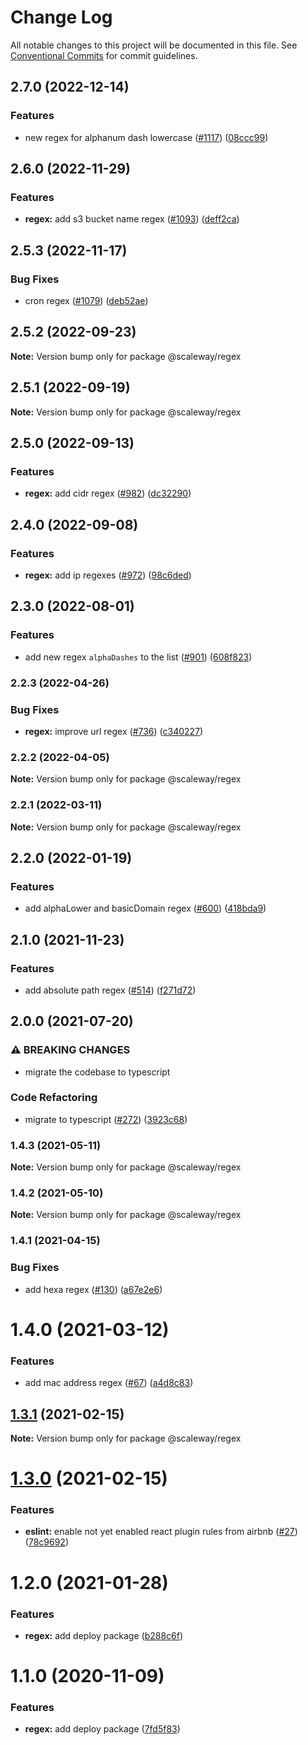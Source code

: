 # Change Log

All notable changes to this project will be documented in this file.
See [Conventional Commits](https://conventionalcommits.org) for commit guidelines.

## 2.7.0 (2022-12-14)

### Features

- new regex for alphanum dash lowercase ([#1117](https://github.com/scaleway/scaleway-lib/issues/1117)) ([08ccc99](https://github.com/scaleway/scaleway-lib/commit/08ccc995bce2cb355e75d3b36fac1ba5c1d89e2c))

## 2.6.0 (2022-11-29)

### Features

- **regex:** add s3 bucket name regex ([#1093](https://github.com/scaleway/scaleway-lib/issues/1093)) ([deff2ca](https://github.com/scaleway/scaleway-lib/commit/deff2ca550807f2195184ec1f529ec1b3170b4d4))

## 2.5.3 (2022-11-17)

### Bug Fixes

- cron regex ([#1079](https://github.com/scaleway/scaleway-lib/issues/1079)) ([deb52ae](https://github.com/scaleway/scaleway-lib/commit/deb52aead1ff5ec81c443ca8a7f737c822a3da36))

## 2.5.2 (2022-09-23)

**Note:** Version bump only for package @scaleway/regex

## 2.5.1 (2022-09-19)

**Note:** Version bump only for package @scaleway/regex

## 2.5.0 (2022-09-13)

### Features

- **regex:** add cidr regex ([#982](https://github.com/scaleway/scaleway-lib/issues/982)) ([dc32290](https://github.com/scaleway/scaleway-lib/commit/dc3229007463f7f1ab5267a2efd9851bb629b625))

## 2.4.0 (2022-09-08)

### Features

- **regex:** add ip regexes ([#972](https://github.com/scaleway/scaleway-lib/issues/972)) ([98c6ded](https://github.com/scaleway/scaleway-lib/commit/98c6deda557af0cd41b1a6064946af2dea6680c2))

## 2.3.0 (2022-08-01)

### Features

- add new regex `alphaDashes` to the list ([#901](https://github.com/scaleway/scaleway-lib/issues/901)) ([608f823](https://github.com/scaleway/scaleway-lib/commit/608f8230badb68dcbcb5eab95c1661f97652a042))

### 2.2.3 (2022-04-26)

### Bug Fixes

- **regex:** improve url regex ([#736](https://github.com/scaleway/scaleway-lib/issues/736)) ([c340227](https://github.com/scaleway/scaleway-lib/commit/c340227da34141c978237e7659404df84e680d7a))

### 2.2.2 (2022-04-05)

**Note:** Version bump only for package @scaleway/regex

### 2.2.1 (2022-03-11)

**Note:** Version bump only for package @scaleway/regex

## 2.2.0 (2022-01-19)

### Features

- add alphaLower and basicDomain regex ([#600](https://github.com/scaleway/scaleway-lib/issues/600)) ([418bda9](https://github.com/scaleway/scaleway-lib/commit/418bda9db7c3c342565e01433461d78079bb1b76))

## 2.1.0 (2021-11-23)

### Features

- add absolute path regex ([#514](https://github.com/scaleway/scaleway-lib/issues/514)) ([f271d72](https://github.com/scaleway/scaleway-lib/commit/f271d7251198f2119480a02dce844a283452e061))

## 2.0.0 (2021-07-20)

### ⚠ BREAKING CHANGES

- migrate the codebase to typescript

### Code Refactoring

- migrate to typescript ([#272](https://github.com/scaleway/scaleway-lib/issues/272)) ([3923c68](https://github.com/scaleway/scaleway-lib/commit/3923c68d6f7feadee7e2e30e32c9ef5d1f3003b9))

### 1.4.3 (2021-05-11)

**Note:** Version bump only for package @scaleway/regex

### 1.4.2 (2021-05-10)

**Note:** Version bump only for package @scaleway/regex

### 1.4.1 (2021-04-15)

### Bug Fixes

- add hexa regex ([#130](https://github.com/scaleway/scaleway-lib/issues/130)) ([a67e2e6](https://github.com/scaleway/scaleway-lib/commit/a67e2e65db928816bfa745bcf6f9631811e7640d))

# 1.4.0 (2021-03-12)

### Features

- add mac address regex ([#67](https://github.com/scaleway/scaleway-lib/issues/67)) ([a4d8c83](https://github.com/scaleway/scaleway-lib/commit/a4d8c8300f1d8503ca0f8bbfbb8a4595fc24123c))

## [1.3.1](https://github.com/scaleway/scaleway-lib/compare/@scaleway/regex@1.3.0...@scaleway/regex@1.3.1) (2021-02-15)

**Note:** Version bump only for package @scaleway/regex

# [1.3.0](https://github.com/scaleway/scaleway-lib/compare/@scaleway/regex@1.2.0...@scaleway/regex@1.3.0) (2021-02-15)

### Features

- **eslint:** enable not yet enabled react plugin rules from airbnb ([#27](https://github.com/scaleway/scaleway-lib/issues/27)) ([78c9692](https://github.com/scaleway/scaleway-lib/commit/78c9692fe56ca308e49fb1bb9ac80b5a6217a6f3))

# 1.2.0 (2021-01-28)

### Features

- **regex:** add deploy package ([b288c6f](https://github.com/scaleway/scaleway-lib/commit/b288c6f06bd6107064f5ea74acb2207954ec08e2))

# 1.1.0 (2020-11-09)

### Features

- **regex:** add deploy package ([7fd5f83](https://github.com/scaleway/scaleway-lib/commit/7fd5f83f31737dc11946bb9bcbd16cf443c4af0d))
